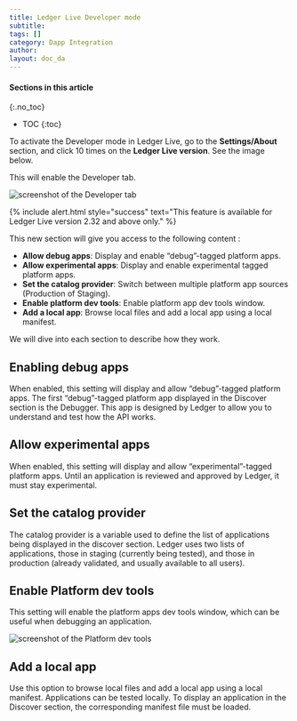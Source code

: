```yaml
---
title: Ledger Live Developer mode
subtitle:
tags: []
category: Dapp Integration
author:
layout: doc_da
---
```


#### Sections in this article
{:.no_toc}
* TOC
{:toc}

To activate the Developer mode in Ledger Live, go to the **Settings/About** section, and click 10 times on the **Ledger Live version**. See the image below.

This will enable the Developer tab.

![screenshot of the Developer tab](../images/developer_mode_tab.png "Developer tab")

 <!--  -->
{% include alert.html style="success" text="This feature is available for Ledger Live version 2.32 and above only." %}
<!--  -->

This new section will give you access to the following content :

- **Allow debug apps**: Display and enable “debug”-tagged platform apps.
- **Allow experimental apps**: Display and enable experimental tagged platform apps.
- **Set the catalog provider**: Switch between multiple platform app sources (Production of Staging).
- **Enable platform dev tools**: Enable platform app dev tools window.
- **Add a local app**: Browse local files and add a local app using a local manifest.

We will dive into each section to describe how they work.

## Enabling debug apps

When enabled, this setting will display and allow “debug”-tagged platform apps.
The first “debug”-tagged platform app displayed in the Discover section is the Debugger. This app is designed by Ledger to allow you to understand and test how the API works.

## Allow experimental apps

When enabled, this setting will display and allow “experimental”-tagged platform apps.
Until an application is reviewed and approved by Ledger, it must stay experimental.

## Set the catalog provider

The catalog provider is a variable used to define the list of applications being displayed in the discover section. Ledger uses two lists of applications, those in staging (currently being tested), and those in production (already validated, and usually available to all users).

## Enable Platform dev tools

This setting will enable the platform apps dev tools window, which can be useful when debugging an application.

![screenshot of the Platform dev tools](../images/platform_dev_tools.png "Developer tools window")

## Add a local app

Use this option to browse local files and add a local app using a local manifest.
Applications can be tested locally.
To display an application in the Discover section, the corresponding manifest file must be loaded.
